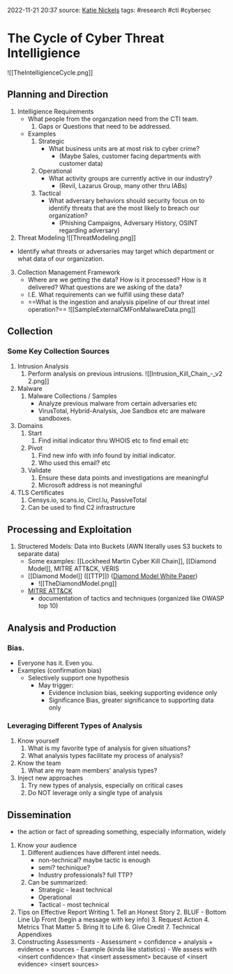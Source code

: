 2022-11-21 20:37
source: [Katie Nickels](https://www.youtube.com/watch?v=J7e74QLVxCk)
tags: #research #cti #cybersec


# The Cycle of Cyber Threat Intelligience

![[TheIntelligienceCycle.png]]

## Planning and Direction

1. Intelligience Requirements
	- What people from the organzation need from the CTI team.
		1. Gaps or Questions that need to be addressed.
	- Examples
		1. Strategic
			 - What business units are at most risk to cyber crime?
				 - (Maybe Sales, customer facing departments with customer data)
		 2. Operational
			 - What activity groups are currently active in our industry?
				 - (Revil, Lazarus Group, many other thru IABs)
		 3. Tactical
			 - What adversary behaviors should security focus on to identify threats that are the most likely to breach our organization?
				 - (Phishing Campaigns, Adversary History, OSINT regarding adversary)
2. Threat Modeling
 ![[ThreatModeling.png]]
- Identify what threats or adversaries may target which department or what data of our organization.

3. Collection Management Framework
	 - Where are we getting the data? How is it processed? How is it delivered? What questions are we asking of the data?
	 - I.E. What requirements can we fulfill using these data?
	 - ==What is the ingestion and analysis pipeline of our threat intel operation?==
	 ![[SampleExternalCMFonMalwareData.png]]

## Collection
### Some Key Collection Sources
1. Intrusion Analysis
	1. Perform analysis on previous intrusions.
		![[Intrusion_Kill_Chain_-_v2 2.png]]
2. Malware
	1. Malware Collections / Samples
		- Analyze previous malware from certain adversaries etc
		- VirusTotal, Hybrid-Analysis, Joe Sandbox etc are malware sandboxes.
3. Domains
	1. Start
		 1. Find initial indicator thru WHOIS etc to find email etc
	2. Pivot
		 1. Find new info with info found by initial indicator.
		 2. Who used this email? etc
	3. Validate
		 1. Ensure these data points and investigations are meaningful
		 2. Microsoft address is not meaningful
4. TLS Certificates
	1. Censys.io, scans.io, Circl.lu, PassiveTotal
	2. Can be used to find C2 infrastructure

## Processing and Exploitation

1. Structered Models: Data into Buckets (AWN literally uses S3 buckets to separate data)
	- Some examples: [[Lockheed Martin Cyber Kill Chain]], [[Diamond Model]], MITRE ATT&CK, VERIS
	- [[Diamond Model]] ([[TTP]]) ([Diamond Model White Paper](https://www.activeresponse.org/wp-content/uploads/2013/07/diamond.pdf))
		- ![[TheDiamondModel.png]]
	- [MITRE ATT&CK](https://attack.mitre.org/matrices/enterprise/)
		- documentation of tactics and techniques (organized like OWASP top 10)

## Analysis and Production

### Bias.
- Everyone has it. Even you. 
- Examples (confirmation bias)
	- Selectively support one hypothesis
		- May trigger: 
			- Evidence inclusion bias, seeking supporting evidence only
			- Significance Bias, greater significance to supporting data only
### Leveraging Different Types of Analysis
1. Know yourself
	1. What is my favorite type of analysis for given situations?
	2. What analysis types facilitate my process of analysis?
2. Know the team
	1. What are my team members' analysis types?
3. Inject new approaches
	1. Try new types of analysis, especially on critical cases
	2. Do NOT leverage only a single type of analysis

## Dissemination 
- the action or fact of spreading something, especially information, widely

1. Know your audience
	1. Different audiences have different intel needs.
		 - non-technical? maybe tactic is enough
		 - semi? techinique?
		 - Industry professionals? full TTP?
	2. Can be summarized:
		- Strategic - least technical
		- Operational
		- Tactical - most technical
2. Tips on Effective Report Writing
		1. Tell an Honest Story
		2. BLUF - Bottom Line Up Front (begin a message with key info)
		3. Request Action
		4. Metrics That Matter
		5. Bring It to Life
		6. Give Credit
		7. Technical Appendixes
3. Constructing Assessments
		- Assessment = confidence + analysis + evidence + sources
		- Example (kinda like statistics)
			- We assess with \<insert confidence\> that \<insert assessment\> because of \<insert evidence\> \<insert sources\>
